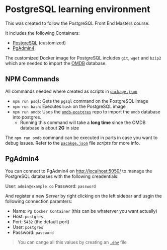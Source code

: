 # PostgreSQL learning environment

This was created to follow the PostgreSQL Front End Masters course.

It includes the following Containers:

- [PostgreSQL](https://hub.docker.com/_/postgres) (customized)
- [PgAdmin4](https://hub.docker.com/r/dpage/pgadmin4)

The customized Docker image for PostgreSQL includes `git`, `wget` and `bzip2` which are needed to import the [OMDB](https://www.omdb.org) database.

## NPM Commands

All commands needed where created as scripts in [`package.json`](package.json)

- `npm run psql`: Gets the `pgsql` command on the PostgreSQL image
- `npm run bash`: Executes `bash` on the PostgreSQL image
- `npm run omdb`: Uses the [`omdb-postgres`](https://github.com/credativ/omdb-postgresql) repo to import the `omdb` database into postgres.
  - Running this command will take a **long time** since the OMDB database is about **2G** in size

The `npm run omdb` command can be executed in parts in case you want to debug issues. Refer to the [`pacakge.json`](package.json) file _scripts_ for more info.

## PgAdmin4

You can connect to PgAdmin4 on <http://localhost:5050/> to manage the PostgreSQL databases with the following creadentials:

User: `admin@example.co`
Password: `password`

And register a new _Server_ by right clicking on the left sidebar and usgin the following connection paramters:

- Name: `Pg Docker Container` (this can be whaterver you want actually)
- Host: `postgres`
- Port: `5432` (the default port)
- User: `postgres`
- Password: `password`

> You can cange all this values by creating an [`.env`](.env.example) file
